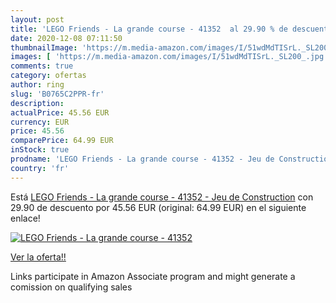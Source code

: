 ```yaml
---
layout: post
title: 'LEGO Friends - La grande course - 41352  al 29.90 % de descuento'
date: 2020-12-08 07:11:50
thumbnailImage: 'https://m.media-amazon.com/images/I/51wdMdTISrL._SL200_.jpg'
images: [ 'https://m.media-amazon.com/images/I/51wdMdTISrL._SL200_.jpg' ]
comments: true
category: ofertas
author: ring
slug: 'B0765C2PPR-fr'
description:
actualPrice: 45.56 EUR
currency: EUR
price: 45.56
comparePrice: 64.99 EUR
inStock: true
prodname: 'LEGO Friends - La grande course - 41352 - Jeu de Construction'
country: 'fr'
---
```


Está [LEGO Friends - La grande course - 41352 - Jeu de Construction](https://www.amazon.fr/dp/B0765C2PPR/?tag=tolees0d-21) con 29.90 de descuento por 45.56 EUR (original: 64.99 EUR) en el siguiente enlace!

[![LEGO Friends - La grande course - 41352 ](https://m.media-amazon.com/images/I/51wdMdTISrL._SL200_.jpg)](https://www.amazon.fr/dp/B0765C2PPR/?tag=tolees0d-21)

[Ver la oferta!!](https://www.amazon.fr/dp/B0765C2PPR/?tag=tolees0d-21)

Links participate in Amazon Associate program and might generate a comission on qualifying sales


